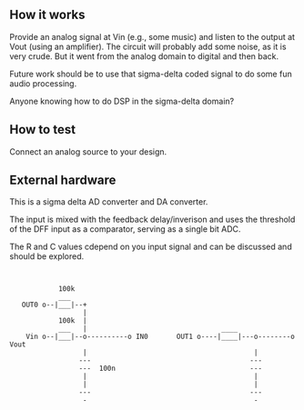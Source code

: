 ## How it works

Provide an analog signal at Vin (e.g., some music) and listen to the output at Vout (using an amplifier).
The circuit will probably add some noise, as it is very crude. But it went from the analog domain to digital
and then back.

Future work should be to use that sigma-delta coded signal to do some fun audio processing.

Anyone knowing how to do DSP in the sigma-delta domain?

## How to test
Connect an analog source to your design.

## External hardware

This is a sigma delta AD converter and DA converter.

The input is mixed with the feedback delay/inverison and uses the threshold of the DFF input as a comparator, serving as a single bit ADC.

The R and C values cdepend on you input signal and can be discussed and should be explored.

```


            100k
            ___
   OUT0 o--|___|--+
                  |
            100k  |
            ___   |                                 ____
    Vin o--|___|--o----------o IN0       OUT1 o----|____|---o--------o Vout
                  |                                         |                             
                 ---                                       ---
                 ---  100n                                 ---
                  |                                         |
                  |                                         |
                 ---                                       ---
                  -                                         -
```
